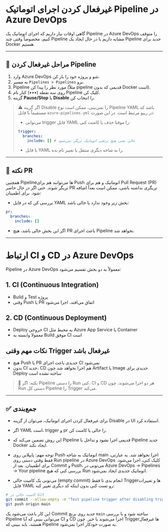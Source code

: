 # غیرفعال کردن اجرای اتوماتیک Pipeline در Azure DevOps

گاهی اوقات نیاز داریم که اجرای اتوماتیک یک Pipeline در Azure DevOps را متوقف کنیم، مخصوصاً وقتی چند Pipeline مشابه داریم یا در حال ایجاد یک Pipeline جدید برای Docker هستیم.

---

## 🔹 مراحل غیرفعال کردن Pipeline

1. وارد Azure DevOps شو و پروژه خود را باز کن.
2. به مسیر `Pipelines > Pipelines` برو.
3. Pipeline مورد نظر را پیدا کن (مثلاً pipeline قدیمی که بدون Docker است).
4. روی سه نقطه (•••) کنار نام Pipeline کلیک کن.
5. گزینه **Pause/Stop** یا **Disable** را انتخاب کن.

> ⚠️ اگر گزینه Disable را نمی‌بینی، ممکن است نوع Pipeline YAML باشد که مستقیماً با فایل `azure-pipelines.yml` در ریپو مرتبط است. در این صورت:
> - می‌توانی trigger فایل YAML را موقتا حذف یا کامنت کنی:
>
> ```yaml
> trigger:
>   branches:
>     include: [] # خالی یعنی هیچ برنچی اتوماتیک تریگر نمی‌شود
> ```
> - یا فایل YAML را به شاخه دیگری منتقل یا تغییر نام بده.

---

## 🔹 نکته PR

همچنین Pipeline‌ها می‌توانند هم برای Push اتوماتیک و هم برای Pull Request (PR) تریگر شوند. حتی اگر در حال حاضر PR تریگری نداشته باشی، ممکن است بعداً اضافه شود. برای اطمینان:

- بررسی کن که در فایل YAML بخش زیر وجود ندارد یا خالی باشد:

```yaml
pr:
  branches:
    include: []
```

- اگر این بخش خالی باشد، هیچ PR باعث اجرای Pipeline نخواهد شد.

---
# ارتباط CI و CD در Azure DevOps

Pipeline در Azure DevOps معمولاً به دو بخش تقسیم می‌شود:

## 1. CI (Continuous Integration)
- Build و Test پروژه
- وقتی Push یا PR اتفاق می‌افتد، اجرا می‌شود

## 2. CD (Continuous Deployment)
- Deploy خروجی CI به محیط مثل Azure App Service یا Container
- معمولا وابسته به Build موفق CI است

## نکات مهم وقتی Trigger غیرفعال باشد
- هیچ Push یا PR جدیدی باعث اجرای CI نمی‌شود
- بدون CI جدید، CD هم اجرا نخواهد شد چون Artifact یا Image جدیدی برای Deploy ساخته نشده است

> 🔹 نکته: اگر Pipeline را دستی Run کنی، CI و CD هر دو اجرا می‌شوند، چون Run دستی کل Pipeline را Trigger می‌کند.
---

## ✅ جمع‌بندی

- برای غیرفعال کردن اجرای اتوماتیک، می‌توان از گزینه Disable در UI استفاده کرد.
- اگر YAML است، trigger و pr را خالی یا کامنت کن.
- این روش تضمین می‌کند که Pipeline قدیمی اجرا نشود و تداخل با Pipeline جدید Docker ایجاد نکند.
-  توجه مهم: پایپلاین روی Push اتوماتیک به شاخه main اجرا نخواهد شد. به عبارتی، فقط وقتی دستی روی Run pipeline در Azure DevOps کلیک کنی، اجرا می‌شود. برای اطمینان، بعد از Commit و Push، می‌تونی در Azure DevOps → Pipelines → Your pipeline بررسی کنی که هیچ Run اتوماتیک جدیدی ایجاد نمی‌شود.

-  می‌تونی یک کامیت خالی (empty commit) انجام بدی تا فقط Triggerها و تغییرات فایل YAML رو تست کنی بدون اینکه کد دیگری تغییر کنه:

```bash
# کامیت خالی در Git
git commit --allow-empty -m "Test pipeline trigger after disabling triggers"
git push origin main
```

این کار باعث می‌شود یک Commit جدید روی برنچ `main` ساخته شود و با بررسی Pipeline می‌توانی ببینی که آیا CI و CD اجرا می‌شوند یا خیر. چون Triggerها غیرفعال هستند، باید ببینی که Pipeline به صورت خودکار اجرا نمی‌شود.

